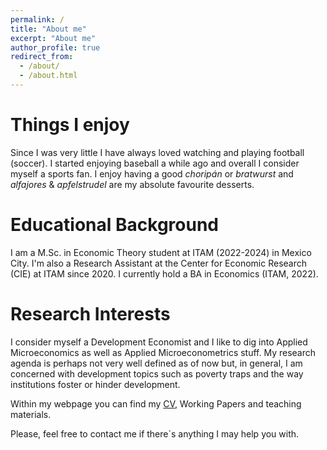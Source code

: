 ```yaml
---
permalink: /
title: "About me"
excerpt: "About me"
author_profile: true
redirect_from: 
  - /about/
  - /about.html
---
```


Things I enjoy
======
Since I was very little I have always loved watching and playing football (soccer). I started enjoying baseball a while ago and overall I consider myself a sports fan.
I enjoy having a good _choripán_ or _bratwurst_ and _alfajores_ & _apfelstrudel_ are my absolute favourite desserts.

Educational Background
======
I am a M.Sc. in Economic Theory student at ITAM (2022-2024) in Mexico City. 
I'm also a Research Assistant at the Center for Economic Research (CIE) at ITAM since 2020. 
I currently hold a BA in Economics (ITAM, 2022).

Research Interests
======
I consider myself a Development Economist and I like to dig into Applied Microeconomics as well as Applied Microeconometrics stuff.
My research agenda is perhaps not very well defined as of now but, in general, I am concerned with development topics such as poverty traps and the way institutions foster or hinder development.

Within my webpage you can find my [CV](https://robertoglz.github.io/files/gonzalezroberto_cv.pdf), Working Papers and teaching materials.

Please, feel free to contact me if there´s anything I may help you with.
